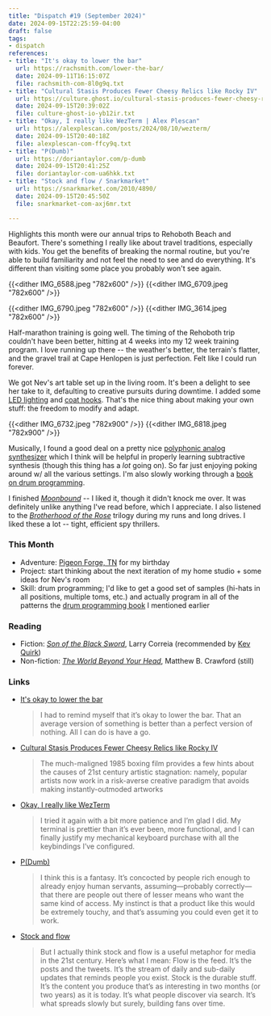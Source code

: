 ```yaml
---
title: "Dispatch #19 (September 2024)"
date: 2024-09-15T22:25:59-04:00
draft: false
tags:
- dispatch
references:
- title: "It's okay to lower the bar"
  url: https://rachsmith.com/lower-the-bar/
  date: 2024-09-11T16:15:07Z
  file: rachsmith-com-8l0g9q.txt
- title: "Cultural Stasis Produces Fewer Cheesy Relics like Rocky IV"
  url: https://culture.ghost.io/cultural-stasis-produces-fewer-cheesy-relics-like-rocky-iv/
  date: 2024-09-15T20:39:02Z
  file: culture-ghost-io-yb12ir.txt
- title: "Okay, I really like WezTerm | Alex Plescan"
  url: https://alexplescan.com/posts/2024/08/10/wezterm/
  date: 2024-09-15T20:40:18Z
  file: alexplescan-com-ffcy9q.txt
- title: "P(Dumb)"
  url: https://doriantaylor.com/p-dumb
  date: 2024-09-15T20:41:25Z
  file: doriantaylor-com-ua6hkk.txt
- title: "Stock and flow / Snarkmarket"
  url: https://snarkmarket.com/2010/4890/
  date: 2024-09-15T20:45:50Z
  file: snarkmarket-com-axj6mr.txt

---
```


Highlights this month were our annual trips to Rehoboth Beach and Beaufort. There's something I really like about travel traditions, especially with kids. You get the benefits of breaking the normal routine, but you're able to build familiarity and not feel the need to see and do everything. It's different than visiting some place you probably won't see again.

<!--more-->

{{<dither IMG_6588.jpeg "782x600" />}}
{{<dither IMG_6709.jpeg "782x600" />}}

{{<dither IMG_6790.jpeg "782x600" />}}
{{<dither IMG_3614.jpeg "782x600" />}}

Half-marathon training is going well. The timing of the Rehoboth trip couldn't have been better, hitting at 4 weeks into my 12 week training program. I love running up there -- the weather's better, the terrain's flatter, and the gravel trail at Cape Henlopen is just perfection. Felt like I could run forever.

We got Nev's art table set up in the living room. It's been a delight to see her take to it, defaulting to creative pursuits during downtime. I added some [LED lighting][1] and [coat hooks][2]. That's the nice thing about making your own stuff: the freedom to modify and adapt.

{{<dither IMG_6732.jpeg "782x900" />}}
{{<dither IMG_6818.jpeg "782x900" />}}

[1]: https://www.amazon.com/dp/B08R66Z71S
[2]: https://www.amazon.com/dp/B09M3Q6QHN

Musically, I found a good deal on a pretty nice [polyphonic analog synthesizer][3] which I think will be helpful in properly learning subtractive synthesis (though this thing has a _lot_ going on). So far just enjoying poking around w/ all the various settings. I'm also slowly working through a [book on drum programming][4].

[3]: https://sequential.com/product/prophetrev2/
[4]: https://www.goodreads.com/en/book/show/6399596-drum-programming

I finished [_Moonbound_][5] -- I liked it, though it didn't knock me over. It was definitely unlike anything I've read before, which I appreciate. I also listened to the [_Brotherhood of the Rose_][6] trilogy during my runs and long drives.  I liked these a lot -- tight, efficient spy thrillers.

[5]: https://www.robinsloan.com/moonbound/
[6]: https://www.goodreads.com/series/60498-mortalis

### This Month

* Adventure: [Pigeon Forge, TN][7] for my birthday
* Project: start thinking about the next iteration of my home studio + some ideas for Nev's room
* Skill: drum programming; I'd like to get a good set of samples (hi-hats in all positions, multiple toms, etc.) and actually program in all of the patterns the [drum programming book][4] I mentioned earlier

[7]: https://www.pigeonforge.com/

### Reading

* Fiction: [_Son of the Black Sword_][8], Larry Correia (recommended by [Kev Quirk][9])
* Non-fiction: [_The World Beyond Your Head_][10], Matthew B. Crawford (still)

[8]: https://bookshop.org/p/books/son-of-the-black-sword-volume-1-larry-correia/7419811?ean=9781476781570
[9]: https://kevquirk.com/blog/son-of-the-black-sword
[10]: https://bookshop.org/p/books/the-world-beyond-your-head-on-becoming-an-individual-in-an-age-of-distraction-matthew-b-crawford/8484056?ean=9780374535919

### Links

* [It's okay to lower the bar][11]

  > I had to remind myself that it’s okay to lower the bar. That an average version of something is better than a perfect version of nothing. All I can do is have a go.

* [Cultural Stasis Produces Fewer Cheesy Relics like Rocky IV][12]

  > The much-maligned 1985 boxing film provides a few hints about the causes of 21st century artistic stagnation: namely, popular artists now work in a risk-averse creative paradigm that avoids making instantly-outmoded artworks

* [Okay, I really like WezTerm][13]

  > I tried it again with a bit more patience and I’m glad I did. My terminal is prettier than it’s ever been, more functional, and I can finally justify my mechanical keyboard purchase with all the keybindings I’ve configured.

* [P(Dumb)][14]

  > I think this is a fantasy. It’s concocted by people rich enough to already enjoy human servants, assuming—​probably correctly—​that there are people out there of lesser means who want the same kind of access. My instinct is that a product like this would be extremely touchy, and that’s assuming you could even get it to work.

* [Stock and flow][15]

  > But I actually think stock and flow is a useful metaphor for media in the 21st century. Here’s what I mean: Flow is the feed. It’s the posts and the tweets. It’s the stream of daily and sub-daily updates that reminds people you exist. Stock is the durable stuff. It’s the content you produce that’s as interesting in two months (or two years) as it is today. It’s what people discover via search. It’s what spreads slowly but surely, building fans over time.

[11]: https://rachsmith.com/lower-the-bar/
[12]: https://culture.ghost.io/cultural-stasis-produces-fewer-cheesy-relics-like-rocky-iv/
[13]: https://alexplescan.com/posts/2024/08/10/wezterm/
[14]: https://doriantaylor.com/p-dumb
[15]: https://snarkmarket.com/2010/4890/

